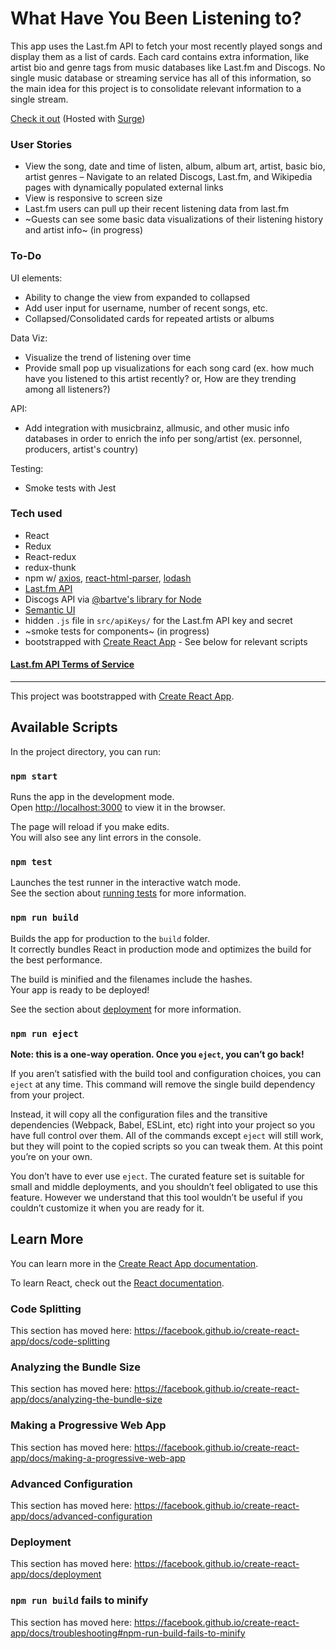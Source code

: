 # What Have You Been Listening to?
This app uses the Last.fm API to fetch your most recently played songs and display them as a list of cards. Each card contains extra information, like artist bio and genre tags from music databases like Last.fm and Discogs. No single music database or streaming service has all of this information, so the main idea for this project is to consolidate relevant information to a single stream.

[Check it out](http://last-fm.gvenezia.com/) (Hosted with [Surge](https://surge.sh/))

### User Stories
- View the song, date and time of listen, album, album art, artist, basic bio, artist genres
– Navigate to an related Discogs, Last.fm, and Wikipedia pages with dynamically populated external links
- View is responsive to screen size
- Last.fm users can pull up their recent listening data from last.fm
- ~Guests can see some basic data visualizations of their listening history and artist info~ (in progress)

### To-Do
UI elements:
- Ability to change the view from expanded to collapsed 
- Add user input for username, number of recent songs, etc.
- Collapsed/Consolidated cards for repeated artists or albums

Data Viz:
- Visualize the trend of listening over time 
- Provide small pop up visualizations for each song card (ex. how much have you listened to this artist recently? or, How are they trending among all listeners?)

API: 
- Add integration with musicbrainz, allmusic, and other music info databases in order to enrich the info per song/artist (ex. personnel, producers, artist's country)

Testing:
- Smoke tests with Jest

### Tech used
* React
* Redux
* React-redux
* redux-thunk
* npm w/ [axios](https://www.npmjs.com/package/axios), [react-html-parser](https://www.npmjs.com/package/react-html-parser), [lodash](https://lodash.com/)
* [Last.fm API](https://www.last.fm/api/intro)
* Discogs API via [@bartve's library for Node](https://github.com/bartve/disconnect)
* [Semantic UI](https://semantic-ui.com/)
* hidden `.js` file in `src/apiKeys/` for the Last.fm API key and secret
* ~smoke tests for components~ (in progress)
* bootstrapped with [Create React App](https://github.com/facebook/create-react-app) -  See below for relevant scripts

#### [Last.fm API Terms of Service](https://www.last.fm/api/tos)



---  

This project was bootstrapped with [Create React App](https://github.com/facebook/create-react-app).

## Available Scripts

In the project directory, you can run:

### `npm start`

Runs the app in the development mode.<br>
Open [http://localhost:3000](http://localhost:3000) to view it in the browser.

The page will reload if you make edits.<br>
You will also see any lint errors in the console.

### `npm test`

Launches the test runner in the interactive watch mode.<br>
See the section about [running tests](https://facebook.github.io/create-react-app/docs/running-tests) for more information.

### `npm run build`

Builds the app for production to the `build` folder.<br>
It correctly bundles React in production mode and optimizes the build for the best performance.

The build is minified and the filenames include the hashes.<br>
Your app is ready to be deployed!

See the section about [deployment](https://facebook.github.io/create-react-app/docs/deployment) for more information.

### `npm run eject`

**Note: this is a one-way operation. Once you `eject`, you can’t go back!**

If you aren’t satisfied with the build tool and configuration choices, you can `eject` at any time. This command will remove the single build dependency from your project.

Instead, it will copy all the configuration files and the transitive dependencies (Webpack, Babel, ESLint, etc) right into your project so you have full control over them. All of the commands except `eject` will still work, but they will point to the copied scripts so you can tweak them. At this point you’re on your own.

You don’t have to ever use `eject`. The curated feature set is suitable for small and middle deployments, and you shouldn’t feel obligated to use this feature. However we understand that this tool wouldn’t be useful if you couldn’t customize it when you are ready for it.

## Learn More

You can learn more in the [Create React App documentation](https://facebook.github.io/create-react-app/docs/getting-started).

To learn React, check out the [React documentation](https://reactjs.org/).

### Code Splitting

This section has moved here: https://facebook.github.io/create-react-app/docs/code-splitting

### Analyzing the Bundle Size

This section has moved here: https://facebook.github.io/create-react-app/docs/analyzing-the-bundle-size

### Making a Progressive Web App

This section has moved here: https://facebook.github.io/create-react-app/docs/making-a-progressive-web-app

### Advanced Configuration

This section has moved here: https://facebook.github.io/create-react-app/docs/advanced-configuration

### Deployment

This section has moved here: https://facebook.github.io/create-react-app/docs/deployment

### `npm run build` fails to minify

This section has moved here: https://facebook.github.io/create-react-app/docs/troubleshooting#npm-run-build-fails-to-minify
